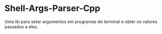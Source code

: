 # Shell-Args-Parser-Cpp
Uma lib para setar argumentos em programas de terminal e obter os valores passados a eles.
